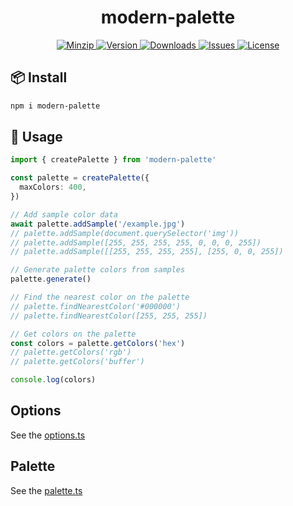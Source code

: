 <h1 align="center">modern-palette</h1>

<p align="center">
  <a href="https://unpkg.com/modern-palette">
    <img src="https://img.shields.io/bundlephobia/minzip/modern-palette" alt="Minzip">
  </a>
  <a href="https://www.npmjs.com/package/modern-palette">
    <img src="https://img.shields.io/npm/v/modern-palette.svg" alt="Version">
  </a>
  <a href="https://www.npmjs.com/package/modern-palette">
    <img src="https://img.shields.io/npm/dm/modern-palette" alt="Downloads">
  </a>
  <a href="https://github.com/qq15725/modern-palette/issues">
    <img src="https://img.shields.io/github/issues/qq15725/modern-palette" alt="Issues">
  </a>
  <a href="https://github.com/qq15725/modern-palette/blob/main/LICENSE">
    <img src="https://img.shields.io/npm/l/modern-palette.svg" alt="License">
  </a>
</p>

## 📦 Install

```sh
npm i modern-palette
```

## 🦄 Usage

```ts
import { createPalette } from 'modern-palette'

const palette = createPalette({
  maxColors: 400,
})

// Add sample color data
await palette.addSample('/example.jpg')
// palette.addSample(document.querySelector('img'))
// palette.addSample([255, 255, 255, 255, 0, 0, 0, 255])
// palette.addSample([[255, 255, 255, 255], [255, 0, 0, 255])

// Generate palette colors from samples
palette.generate()

// Find the nearest color on the palette
// palette.findNearestColor('#000000')
// palette.findNearestColor([255, 255, 255])

// Get colors on the palette
const colors = palette.getColors('hex')
// palette.getColors('rgb')
// palette.getColors('buffer')

console.log(colors)
```

## Options

See the [options.ts](src/options.ts)

## Palette

See the [palette.ts](src/palette.ts)
